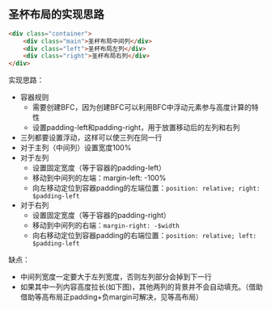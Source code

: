 
## 圣杯布局的实现思路
```html
<div class="container">
    <div class="main">圣杯布局中间列</div>
    <div class="left">圣杯布局左列</div>
    <div class="right">圣杯布局右列</div>
</div>
```
实现思路：
* 容器规则
  * 需要创建BFC，因为创建BFC可以利用BFC中浮动元素参与高度计算的特性
  * 设置padding-left和padding-right，用于放置移动后的左列和右列
* 三列都要设置浮动，这样可以使三列在同一行
* 对于主列（中间列）设置宽度100%
* 对于左列
    * 设置固定宽度（等于容器的padding-left）
    * 移动到中间列的左端：margin-left: -100% 
    * 向左移动定位到容器padding的左端位置：`position: relative; right: $padding-left`
* 对于右列
    * 设置固定宽度（等于容器的padding-right）
    * 移动到中间列的右端：`margin-right: -$width`
    * 向右移动定位到容器padding的右端位置：`position: relative; left: $padding-left`

缺点：
* 中间列宽度一定要大于左列宽度，否则左列部分会掉到下一行
* 如果其中一列内容高度拉长(如下图)，其他两列的背景并不会自动填充。（借助借助等高布局正padding+负margin可解决，见等高布局）